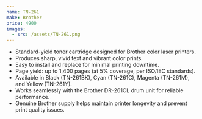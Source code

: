```yaml
---
name: TN-261
make: Brother
price: 4900
images:
  - src: /assets/TN-261.png
---
```


- Standard-yield toner cartridge designed for Brother color laser printers.
- Produces sharp, vivid text and vibrant color prints.
- Easy to install and replace for minimal printing downtime.
- Page yield: up to 1,400 pages (at 5% coverage, per ISO/IEC standards).
- Available in Black (TN-261BK), Cyan (TN-261C), Magenta (TN-261M), and Yellow (TN-261Y).
- Works seamlessly with the Brother DR-261CL drum unit for reliable performance.
- Genuine Brother supply helps maintain printer longevity and prevent print quality issues.
